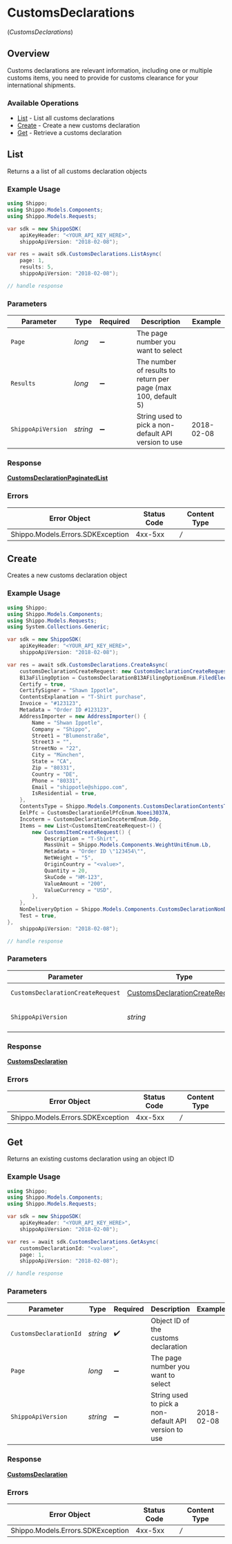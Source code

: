 # CustomsDeclarations
(*CustomsDeclarations*)

## Overview

Customs declarations are relevant information, including one or multiple customs items, you need to provide for 
customs clearance for your international shipments.
<SchemaDefinition schemaRef="#/components/schemas/CustomsDeclaration"/>

### Available Operations

* [List](#list) - List all customs declarations
* [Create](#create) - Create a new customs declaration
* [Get](#get) - Retrieve a customs declaration

## List

Returns a a list of all customs declaration objects

### Example Usage

```csharp
using Shippo;
using Shippo.Models.Components;
using Shippo.Models.Requests;

var sdk = new ShippoSDK(
    apiKeyHeader: "<YOUR_API_KEY_HERE>",
    shippoApiVersion: "2018-02-08");

var res = await sdk.CustomsDeclarations.ListAsync(
    page: 1,
    results: 5,
    shippoApiVersion: "2018-02-08");

// handle response
```

### Parameters

| Parameter                                                     | Type                                                          | Required                                                      | Description                                                   | Example                                                       |
| ------------------------------------------------------------- | ------------------------------------------------------------- | ------------------------------------------------------------- | ------------------------------------------------------------- | ------------------------------------------------------------- |
| `Page`                                                        | *long*                                                        | :heavy_minus_sign:                                            | The page number you want to select                            |                                                               |
| `Results`                                                     | *long*                                                        | :heavy_minus_sign:                                            | The number of results to return per page (max 100, default 5) |                                                               |
| `ShippoApiVersion`                                            | *string*                                                      | :heavy_minus_sign:                                            | String used to pick a non-default API version to use          | 2018-02-08                                                    |


### Response

**[CustomsDeclarationPaginatedList](../../Models/Components/CustomsDeclarationPaginatedList.md)**
### Errors

| Error Object                      | Status Code                       | Content Type                      |
| --------------------------------- | --------------------------------- | --------------------------------- |
| Shippo.Models.Errors.SDKException | 4xx-5xx                           | */*                               |

## Create

Creates a new customs declaration object

### Example Usage

```csharp
using Shippo;
using Shippo.Models.Components;
using Shippo.Models.Requests;
using System.Collections.Generic;

var sdk = new ShippoSDK(
    apiKeyHeader: "<YOUR_API_KEY_HERE>",
    shippoApiVersion: "2018-02-08");

var res = await sdk.CustomsDeclarations.CreateAsync(
    customsDeclarationCreateRequest: new CustomsDeclarationCreateRequest() {
    B13aFilingOption = CustomsDeclarationB13AFilingOptionEnum.FiledElectronically,
    Certify = true,
    CertifySigner = "Shawn Ippotle",
    ContentsExplanation = "T-Shirt purchase",
    Invoice = "#123123",
    Metadata = "Order ID #123123",
    AddressImporter = new AddressImporter() {
        Name = "Shwan Ippotle",
        Company = "Shippo",
        Street1 = "Blumenstraße",
        Street3 = "",
        StreetNo = "22",
        City = "München",
        State = "CA",
        Zip = "80331",
        Country = "DE",
        Phone = "80331",
        Email = "shippotle@shippo.com",
        IsResidential = true,
    },
    ContentsType = Shippo.Models.Components.CustomsDeclarationContentsTypeEnum.Merchandise,
    EelPfc = CustomsDeclarationEelPfcEnum.Noeei3037A,
    Incoterm = CustomsDeclarationIncotermEnum.Ddp,
    Items = new List<CustomsItemCreateRequest>() {
        new CustomsItemCreateRequest() {
            Description = "T-Shirt",
            MassUnit = Shippo.Models.Components.WeightUnitEnum.Lb,
            Metadata = "Order ID \"123454\"",
            NetWeight = "5",
            OriginCountry = "<value>",
            Quantity = 20,
            SkuCode = "HM-123",
            ValueAmount = "200",
            ValueCurrency = "USD",
        },
    },
    NonDeliveryOption = Shippo.Models.Components.CustomsDeclarationNonDeliveryOptionEnum.Return,
    Test = true,
},
    shippoApiVersion: "2018-02-08");

// handle response
```

### Parameters

| Parameter                                                                                     | Type                                                                                          | Required                                                                                      | Description                                                                                   | Example                                                                                       |
| --------------------------------------------------------------------------------------------- | --------------------------------------------------------------------------------------------- | --------------------------------------------------------------------------------------------- | --------------------------------------------------------------------------------------------- | --------------------------------------------------------------------------------------------- |
| `CustomsDeclarationCreateRequest`                                                             | [CustomsDeclarationCreateRequest](../../Models/Components/CustomsDeclarationCreateRequest.md) | :heavy_check_mark:                                                                            | CustomsDeclaration details.                                                                   |                                                                                               |
| `ShippoApiVersion`                                                                            | *string*                                                                                      | :heavy_minus_sign:                                                                            | String used to pick a non-default API version to use                                          | 2018-02-08                                                                                    |


### Response

**[CustomsDeclaration](../../Models/Components/CustomsDeclaration.md)**
### Errors

| Error Object                      | Status Code                       | Content Type                      |
| --------------------------------- | --------------------------------- | --------------------------------- |
| Shippo.Models.Errors.SDKException | 4xx-5xx                           | */*                               |

## Get

Returns an existing customs declaration using an object ID

### Example Usage

```csharp
using Shippo;
using Shippo.Models.Components;
using Shippo.Models.Requests;

var sdk = new ShippoSDK(
    apiKeyHeader: "<YOUR_API_KEY_HERE>",
    shippoApiVersion: "2018-02-08");

var res = await sdk.CustomsDeclarations.GetAsync(
    customsDeclarationId: "<value>",
    page: 1,
    shippoApiVersion: "2018-02-08");

// handle response
```

### Parameters

| Parameter                                            | Type                                                 | Required                                             | Description                                          | Example                                              |
| ---------------------------------------------------- | ---------------------------------------------------- | ---------------------------------------------------- | ---------------------------------------------------- | ---------------------------------------------------- |
| `CustomsDeclarationId`                               | *string*                                             | :heavy_check_mark:                                   | Object ID of the customs declaration                 |                                                      |
| `Page`                                               | *long*                                               | :heavy_minus_sign:                                   | The page number you want to select                   |                                                      |
| `ShippoApiVersion`                                   | *string*                                             | :heavy_minus_sign:                                   | String used to pick a non-default API version to use | 2018-02-08                                           |


### Response

**[CustomsDeclaration](../../Models/Components/CustomsDeclaration.md)**
### Errors

| Error Object                      | Status Code                       | Content Type                      |
| --------------------------------- | --------------------------------- | --------------------------------- |
| Shippo.Models.Errors.SDKException | 4xx-5xx                           | */*                               |
